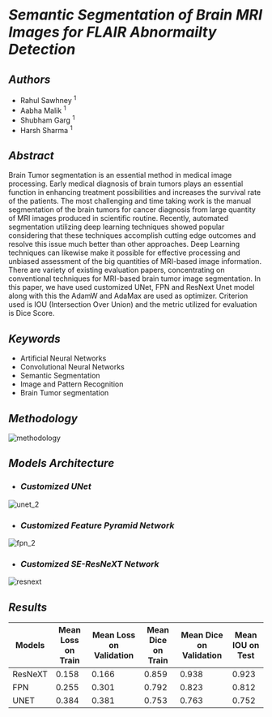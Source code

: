 # _Semantic Segmentation of Brain MRI Images for FLAIR Abnormailty Detection_

## _Authors_
* Rahul Sawhney <sup>1</sup>
* Aabha Malik <sup>1</sup>
* Shubham Garg <sup>1</sup>
* Harsh Sharma <sup>1</sup>

## _Abstract_
Brain Tumor segmentation is an essential method in medical image processing. Early medical diagnosis of brain tumors plays an essential function in enhancing treatment possibilities and increases the survival rate of the patients. The most challenging and time taking work is the manual segmentation of the brain tumors for cancer diagnosis from large quantity of MRI images produced in scientific routine. Recently, automated segmentation utilizing deep learning techniques showed popular considering that these techniques accomplish cutting edge outcomes and resolve this issue much better than other approaches. Deep Learning techniques can likewise make it possible for effective processing and unbiased assessment of the big quantities of MRI-based image information. There are variety of existing evaluation papers, concentrating on conventional techniques for MRI-based brain tumor image segmentation. In this paper, we have used customized UNet, FPN and ResNext Unet model along with this the AdamW and AdaMax are used as optimizer. Criterion used is IOU (Intersection Over Union) and the metric utilized for evaluation is Dice Score. 

## _Keywords_
* Artificial Neural Networks
* Convolutional Neural Networks
* Semantic Segmentation
* Image and Pattern Recognition
* Brain Tumor segmentation 

## _Methodology_
![methodology](https://user-images.githubusercontent.com/65220704/173177275-fd6aaf6f-c5b1-44fb-9c38-c4e519e12adc.png)

## _Models Architecture_
* ### _Customized UNet_
![unet_2](https://user-images.githubusercontent.com/65220704/173177603-a49dc656-54d0-41a4-aa9c-8d0307300a3f.png)

* ### _Customized Feature Pyramid Network_
![fpn_2](https://user-images.githubusercontent.com/65220704/173177643-a150e79f-4f23-47e7-a3eb-daa61b3c0ee7.PNG)
 
* ### _Customized SE-ResNeXT Network_ 
![resnext](https://user-images.githubusercontent.com/65220704/173177519-93676910-2141-4cca-9696-1173a606599b.png)

## _Results_

| Models   | Mean Loss on Train | Mean Loss on Validation | Mean Dice on Train | Mean Dice on Validation | Mean IOU on Test  |
| -------- | ------------------ | ----------------------- | ------------------ | ----------------------- | ----------------- |
| ResNeXT  | 0.158              | 0.166                   | 0.859              | 0.938                   | 0.923             |
| FPN      | 0.255              | 0.301                   | 0.792              | 0.823                   | 0.812             |
| UNET     | 0.384              | 0.381                   | 0.753              | 0.763                   | 0.752             |
